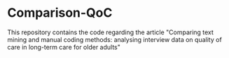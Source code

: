# Comparison-QoC
This repository contains the code regarding the article "Comparing text mining and manual coding methods: analysing interview data on quality of care in long-term care for older adults"
